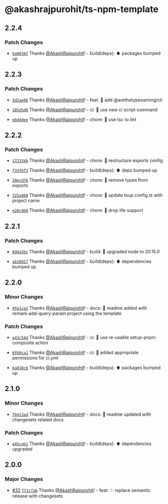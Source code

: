 # @akashrajpurohit/ts-npm-template

## 2.2.4

### Patch Changes

- [`ba9034f`](https://github.com/AkashRajpurohit/ts-npm-template/commit/ba9034f2444ee757b1036c3be6aca597111a7ffc) Thanks [@AkashRajpurohit](https://github.com/AkashRajpurohit)! - build(deps): :arrow_up: packages bumped up

## 2.2.3

### Patch Changes

- [`3d2ae86`](https://github.com/AkashRajpurohit/ts-npm-template/commit/3d2ae86b8247f817e5aa92144a95103ade5a0e0f) Thanks [@AkashRajpurohit](https://github.com/AkashRajpurohit)! - feat: :wrench: add @arethetypeswrong/cli

- [`185d5d8`](https://github.com/AkashRajpurohit/ts-npm-template/commit/185d5d8a1ae617945afbe369f02fa8d71a10a0d6) Thanks [@AkashRajpurohit](https://github.com/AkashRajpurohit)! - ci: :wrench: use new ci script command

- [`ebd4dee`](https://github.com/AkashRajpurohit/ts-npm-template/commit/ebd4dee16ea510e4505d608ec1383f2d53e985b7) Thanks [@AkashRajpurohit](https://github.com/AkashRajpurohit)! - chore: :wrench: use tsc to lint

## 2.2.2

### Patch Changes

- [`172334b`](https://github.com/AkashRajpurohit/ts-npm-template/commit/172334b290295d844a821233fa068b7049bd149b) Thanks [@AkashRajpurohit](https://github.com/AkashRajpurohit)! - chore: :truck: restructure exports config

- [`f33f6f3`](https://github.com/AkashRajpurohit/ts-npm-template/commit/f33f6f347c84e95340d6488b34680fb3e4f1395c) Thanks [@AkashRajpurohit](https://github.com/AkashRajpurohit)! - build(deps): :arrow_up: deps bumped up

- [`20ecd7b`](https://github.com/AkashRajpurohit/ts-npm-template/commit/20ecd7b9b0e98afc2372a0134437e39c5d901a32) Thanks [@AkashRajpurohit](https://github.com/AkashRajpurohit)! - chore: :wrench: remove types from exports

- [`325a460`](https://github.com/AkashRajpurohit/ts-npm-template/commit/325a4606f09e97bd12be026afe80ff727e8e75f3) Thanks [@AkashRajpurohit](https://github.com/AkashRajpurohit)! - chore: :wrench: update tsup.config.ts with project name

- [`e28c4b9`](https://github.com/AkashRajpurohit/ts-npm-template/commit/e28c4b9b7cf5df50815037d8b0e34a7584a03eb5) Thanks [@AkashRajpurohit](https://github.com/AkashRajpurohit)! - chore: :wrench: drop iife support

## 2.2.1

### Patch Changes

- [`8d4a5bc`](https://github.com/AkashRajpurohit/ts-npm-template/commit/8d4a5bc738a430643b76ebee1370e6ae13dd9e6f) Thanks [@AkashRajpurohit](https://github.com/AkashRajpurohit)! - build: :wrench: upgraded node to 20.15.0

- [`ab28927`](https://github.com/AkashRajpurohit/ts-npm-template/commit/ab28927d437a2cfbd58ef7af44b80d3219a5ec15) Thanks [@AkashRajpurohit](https://github.com/AkashRajpurohit)! - build(deps): :arrow_up: dependencies bumped up

## 2.2.0

### Minor Changes

- [`9fe1ce2`](https://github.com/AkashRajpurohit/ts-npm-template/commit/9fe1ce296ad4d338ec216e4df1a7b8b0cc019b6b) Thanks [@AkashRajpurohit](https://github.com/AkashRajpurohit)! - docs: :memo: readme added with remark-add-query-param project using the template

### Patch Changes

- [`e43c54d`](https://github.com/AkashRajpurohit/ts-npm-template/commit/e43c54d55ca2abcbfb807f1f36193671e454435a) Thanks [@AkashRajpurohit](https://github.com/AkashRajpurohit)! - ci: :wrench: use re-usable setup-pnpm composite action

- [`6f60ca1`](https://github.com/AkashRajpurohit/ts-npm-template/commit/6f60ca127aa748aaa13687b7349664b29b0bd11c) Thanks [@AkashRajpurohit](https://github.com/AkashRajpurohit)! - ci: :wrench: added appropriate permissions for ci.yml

- [`6a818cb`](https://github.com/AkashRajpurohit/ts-npm-template/commit/6a818cbbcfec3adefa780416e0de64555b0e5be8) Thanks [@AkashRajpurohit](https://github.com/AkashRajpurohit)! - build(deps): :arrow_up: packages bumped up

## 2.1.0

### Minor Changes

- [`7b413ad`](https://github.com/AkashRajpurohit/ts-npm-template/commit/7b413ad8ee842bfd1bc9cd1a5f33804b7e54d305) Thanks [@AkashRajpurohit](https://github.com/AkashRajpurohit)! - docs: :memo: readme updated with changesets related docs

### Patch Changes

- [`e45cab1`](https://github.com/AkashRajpurohit/ts-npm-template/commit/e45cab108ff593f928272a1b170e9e91ec451388) Thanks [@AkashRajpurohit](https://github.com/AkashRajpurohit)! - build(deps): :arrow_up: dependencies upgraded

## 2.0.0

### Major Changes

- [#32](https://github.com/AkashRajpurohit/ts-npm-template/pull/32) [`ff1cfab`](https://github.com/AkashRajpurohit/ts-npm-template/commit/ff1cfaba0668f6ff342bfe47efde8ab770ddc984) Thanks [@AkashRajpurohit](https://github.com/AkashRajpurohit)! - feat: :sparkles: replace semantic release with changesets
